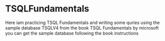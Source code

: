 # TSQLFundamentals
 Here iam practicing TSQL Fundamentals and writing some quries
 using the sample database TSQLV4 from the book TSQL Fundamentals by microsoft
 you can get the sample database following the book instructions
